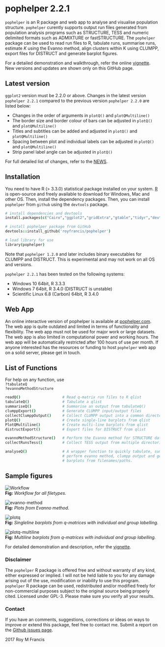 # pophelper 2.2.1

`pophelper` is an R package and web app to analyse and visualise population structure. `pophelper` curently supports output run files generated from population analysis programs such as STRUCTURE, TESS and numeric delimited formats such as ADMIXTURE or fastSTRUCTURE. The `pophelper` package can be used to read run files to R, tabulate runs, summarise runs, estimate *K* using the Evanno method, align clusters within K using CLUMPP, export files for DISTRUCT and generate barplot figures.  

For a detailed demonstration and walkthrough, refer the online [vignette](http://royfrancis.github.io/pophelper/). New versions and updates are shown only on this GitHub page.

## Latest version

`ggplot2` version must be 2.2.0 or above. Changes in the latest version `pophelper 2.2.1` compared to the previous version `pophelper 2.2.0` are listed below:

+ Changes in the order of arguments in `plotQ()` and `plotQMultiline()`
+ The border size and border colour of bars can be adjusted in `plotQ()` and `plotQMultiline()`
+ Titles and subtitles can be added and adjusted in `plotQ()` and `plotQMultiline()`
+ Spacing between plot and individual labels can be adjusted in `plotQ()` and `plotQMultiline()`
+ Strip panel label angle can be adjusted in `plotQ()`

For full detailed list of changes, refer to the [NEWS](https://github.com/royfrancis/pophelper/blob/master/NEWS).

## Installation  
You need to have R (> 3.3.0) statistical package installed on your system. [R](https://www.r-project.org/) is open-source and freely available to download for Windows, Mac and other OS. Then, install the dependency packages. Then, you can install `pophelper` from `github` using the `devtools` package.  

```coffee
# install dependencies and devtools
install.packages(c("Cairo","ggplot2","gridExtra","gtable","tidyr","devtools"),dependencies=T)

# install pophelper package from GitHub
devtools::install_github('royfrancis/pophelper')

# load library for use
library(pophelper)
```

Note that `pophelper 1.2.0` and later includes binary executables for CLUMPP and DISTRUCT. This is experimental and may not work on all OS and versions.

`pophelper 2.2.1` has been tested on the following systems: 

+ Windows 10 64bit, R 3.3.3
+ Windows 7 64bit, R 3.4.0 (DISTRUCT is unstable)
+ Scientific Linux 6.8 (Carbon) 64bit, R 3.4.0

## Web App   
An online interactive version of pophelper is available at [pophelper.com](http://www.pophelper.com). The web app is quite outdated and limited in terms of functionality and flexibility. The web app must not be used for major work or large datasets. The web app is also limited in computational power and working hours. The web app will be automatically restricted after 100 hours of use per month. If anyone interested has the resources or funding to host `pophelper` web app on a solid server, please get in touch.  

## List of Functions  

For help on any function, use  
`?tabulateQ`  
`?evannoMethodStructure`  

```coffee
readQ()                   # Read q-matrix run files to R qlist
tabulateQ()               # Tabulate a qlist
summariseQ()              # Summarise an output from tabulateQ()
clumppExport()            # Generate CLUMPP input/output files
collectClumppOutput()     # Collect CLUMPP output into a common directory
plotQ()                   # Create single-line barplots from qlist
PlotQMultiline()          # Create multi-line barplots from qlist
distructExport()          # Export files for DISTRUCT from qlist

evannoMethodStructure()   # Perform the Evanno method for STRUCTURE data
collectRunsTess()         # Collect TESS output from multiple directories into one

analyseQ()                # A wrapper function to quickly tabulate, summarise, 
                          # perform evanno method, clumpp output and generate
                          # barplots from filenames/paths.
```

## Sample figures

![Workflow](vignettes/workflow.png)  
__Fig:__ *Workflow for all filetypes.*  

![evanno-method](vignettes/evanno-plot.png)  
__Fig:__ *Plots from Evanno method.*  

![plotq](vignettes/plotq.png)  
__Fig:__ *Singleline barplots from q-matrices with individual and group labelling.*  

![plotq-multiline](vignettes/plotqmultiline-1.png)  
__Fig:__ *Multiline barplots from q-matrices with individual and group labelling.* 

For detailed demonstration and description, refer the [vignette](http://royfrancis.github.io/pophelper/).

### Disclaimer

The `pophelper` R package is offered free and without warranty of any kind, either expressed or implied. I will not be held liable to you for any damage arising out of the use, modification or inability to use this program. `pophelper` R package can be used, redistributed and/or modified freely for non-commercial purposes subject to the original source being properly cited. Licensed under GPL-3. Please make sure you verify all your results.  

### Contact

If you have an comments, suggestions, corrections or ideas on ways to improve or extend this package, feel free to contact me. Submit a report on the [Github issues page](https://github.com/royfrancis/pophelper/issues).  

2017 Roy M Francis  
